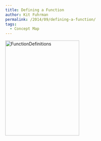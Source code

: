 ```yaml
---
title: Defining a Function
author: Kit Fuhrman
permalink: /2014/09/defining-a-function/
tags:
  - Concept Map
---
```

[<img class="alignnone size-medium wp-image-8873" alt="FunctionDefinitions" src="http://teaching.software-carpentry.org/wp-content/uploads/2014/09/FunctionDefinitions-234x300.jpg" width="234" height="300" />][1]

 [1]: http://teaching.software-carpentry.org/wp-content/uploads/2014/09/FunctionDefinitions.jpg
